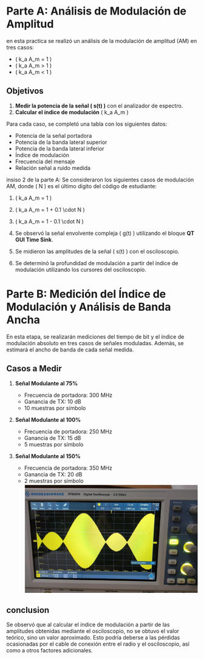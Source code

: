 # Parte A: Análisis de Modulación de Amplitud

en esta practica se realizó un análisis de la modulación de amplitud (AM) en tres casos:

- \( k_a A_m = 1 \)
- \( k_a A_m > 1 \)
- \( k_a A_m < 1 \)

## Objetivos

1. **Medir la potencia de la señal \( s(t) \)** con el analizador de espectro.
2. **Calcular el índice de modulación** \( k_a A_m \)


Para cada caso, se completó una tabla con los siguientes datos:

- Potencia de la señal portadora
- Potencia de la banda lateral superior
- Potencia de la banda lateral inferior
- Índice de modulación
- Frecuencia del mensaje
- Relación señal a ruido medida
 

insiso 2 de la parte  A:
Se consideraron los siguientes casos de modulación AM, donde \( N \) es el último dígito del código de estudiante:
1. \( k_a A_m = 1 \)
2. \( k_a A_m = 1 + 0.1 \cdot N \)
3. \( k_a A_m = 1 - 0.1 \cdot N \)

1. Se observó la señal envolvente compleja \( g(t) \) utilizando el bloque **QT GUI Time Sink**.
2. Se midieron las amplitudes de la señal \( s(t) \) con el osciloscopio.
3. Se determinó la profundidad de modulación a partir del índice de modulación utilizando los cursores del osciloscopio.

# Parte B: Medición del Índice de Modulación y Análisis de Banda Ancha

En esta etapa, se realizarán mediciones del tiempo de bit y el índice de modulación absoluto en tres casos de señales moduladas. Además, se estimará el ancho de banda de cada señal medida.

## Casos a Medir

1. **Señal Modulante al 75%**  
   - Frecuencia de portadora: 300 MHz  
   - Ganancia de TX: 10 dB  
   - 10 muestras por símbolo  

2. **Señal Modulante al 100%**  
   - Frecuencia de portadora: 250 MHz  
   - Ganancia de TX: 15 dB  
   - 5 muestras por símbolo  

3. **Señal Modulante al 150%**  
   - Frecuencia de portadora: 350 MHz  
   - Ganancia de TX: 20 dB  
   - 2 muestras por símbolo  
  ![señal modulada al 150%](https://github.com/Jpw11108/GNURADIO_LABCOMUIS_2024_2_E1A_G2/blob/practica_3/parte_A/imagen_2024-12-04_171444927.png ) 


## conclusion 
Se observó que al calcular el índice de modulación a partir de las amplitudes obtenidas mediante el osciloscopio, no se obtuvo el valor teórico, sino un valor aproximado. Esto podría deberse a las pérdidas ocasionadas por el cable de conexión entre el radio y el osciloscopio, así como a otros factores adicionales.



